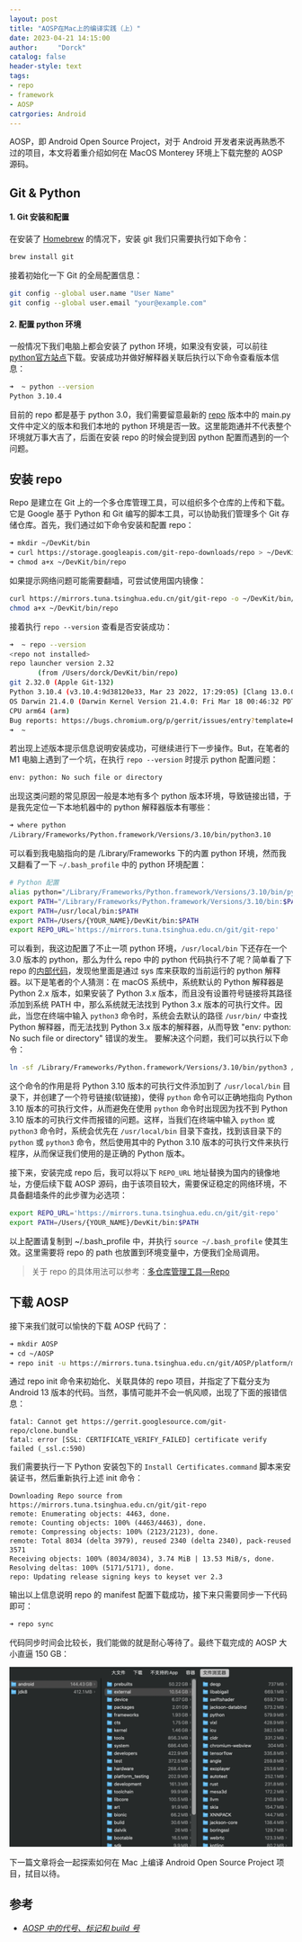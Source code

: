 ```yaml
---
layout: post
title: "AOSP在Mac上的编译实践（上）"
date: 2023-04-21 14:15:00
author:     "Dorck"
catalog: false
header-style: text
tags: 
- repo
- framework
- AOSP
catrgories: Android
---
```


AOSP，即 Android Open Source Project，对于 Android 开发者来说再熟悉不过的项目，本文将着重介绍如何在 MacOS Monterey 环境上下载完整的 AOSP 源码。

## Git & Python

#### 1. Git 安装和配置

在安装了 [Homebrew](https://brew.sh/) 的情况下，安装 git 我们只需要执行如下命令：

```bash
brew install git
```

接着初始化一下 Git 的全局配置信息：

```bash
git config --global user.name "User Name"
git config --global user.email "your@example.com"
```

#### 2. 配置 python 环境

一般情况下我们电脑上都会安装了 python 环境，如果没有安装，可以前往 [python官方站点](https://www.python.org)下载。安装成功并做好解释器关联后执行以下命令查看版本信息：

```bash
➜  ~ python --version
Python 3.10.4
```

目前的 repo 都是基于 python 3.0，我们需要留意最新的 [repo](https://android.googlesource.com/tools/repo) 版本中的 main.py 文件中定义的版本和我们本地的 python 环境是否一致。这里能跑通并不代表整个环境就万事大吉了，后面在安装 repo 的时候会提到因 python 配置而遇到的一个问题。

## 安装 repo

Repo 是建立在 Git 上的一个多仓库管理工具，可以组织多个仓库的上传和下载。它是 Google 基于 Python 和 Git 编写的脚本工具，可以协助我们管理多个 Git 存储仓库。首先，我们通过如下命令安装和配置 repo：

```bash
➜ mkdir ~/DevKit/bin
➜ curl https://storage.googleapis.com/git-repo-downloads/repo > ~/DevKit/bin/repo
➜ chmod a+x ~/DevKit/bin/repo
```

如果提示网络问题可能需要翻墙，可尝试使用国内镜像：

```bash
curl https://mirrors.tuna.tsinghua.edu.cn/git/git-repo -o ~/DevKit/bin/repo
chmod a+x ~/DevKit/bin/repo
```

接着执行 `repo --version` 查看是否安装成功：

```bash
➜  ~ repo --version
<repo not installed>
repo launcher version 2.32
       (from /Users/dorck/DevKit/bin/repo)
git 2.32.0 (Apple Git-132)
Python 3.10.4 (v3.10.4:9d38120e33, Mar 23 2022, 17:29:05) [Clang 13.0.0 (clang-1300.0.29.30)]
OS Darwin 21.4.0 (Darwin Kernel Version 21.4.0: Fri Mar 18 00:46:32 PDT 2022; root:xnu-8020.101.4~15/RELEASE_ARM64_T6000)
CPU arm64 (arm)
Bug reports: https://bugs.chromium.org/p/gerrit/issues/entry?template=Repo+tool+issue
➜  ~ 
```

若出现上述版本提示信息说明安装成功，可继续进行下一步操作。But，在笔者的 M1 电脑上遇到了一个坑，在执行 `repo --version` 时提示 python 配置问题：

```bash
env: python: No such file or directory
```

出现这类问题的常见原因一般是本地有多个 python 版本环境，导致链接出错，于是我先定位一下本地机器中的 python 解释器版本有哪些：

```bash
➜ where python
/Library/Frameworks/Python.framework/Versions/3.10/bin/python3.10
```

可以看到我电脑指向的是 /Library/Frameworks 下的内置 python 环境，然而我又翻看了一下 `~/.bash_profile` 中的 python 环境配置：

```bash
# Python 配置
alias python="/Library/Frameworks/Python.framework/Versions/3.10/bin/python3.10"
export PATH="/Library/Frameworks/Python.framework/Versions/3.10/bin:$PATH"
export PATH=/usr/local/bin:$PATH
export PATH=/Users/{YOUR_NAME}/DevKit/bin:$PATH
export REPO_URL='https://mirrors.tuna.tsinghua.edu.cn/git/git-repo'
```

可以看到，我这边配置了不止一项 python 环境，`/usr/local/bin` 下还存在一个 3.0 版本的 python，那么为什么 repo 中的 python 代码执行不了呢？简单看了下 repo 的[内部代码](https://docs.python.org/3/library/sys.html)，发现他里面是通过 sys 库来获取的当前运行的 python 解释器。以下是笔者的个人猜测：在 macOS 系统中，系统默认的 Python 解释器是 Python 2.x 版本，如果安装了 Python 3.x 版本，而且没有设置符号链接将其路径添加到系统 PATH 中，那么系统就无法找到 Python 3.x 版本的可执行文件。因此，当您在终端中输入  `python3`  命令时，系统会去默认的路径  `/usr/bin/`  中查找 Python 解释器，而无法找到 Python 3.x 版本的解释器，从而导致 "env: python: No such file or directory" 错误的发生。 要解决这个问题，我们可以执行以下命令：

```bash
ln -sf /Library/Frameworks/Python.framework/Versions/3.10/bin/python3 /usr/local/bin/python
```

 这个命令的作用是将 Python 3.10 版本的可执行文件添加到了  `/usr/local/bin`  目录下，并创建了一个符号链接(软链接)，使得  `python`  命令可以正确地指向 Python 3.10 版本的可执行文件，从而避免在使用  `python`  命令时出现因为找不到 Python 3.10 版本的可执行文件而报错的问题。这样，当我们在终端中输入  `python`  或  `python3`  命令时，系统会优先在  `/usr/local/bin`  目录下查找，找到该目录下的  `python`  或  `python3`  命令，然后使用其中的 Python 3.10 版本的可执行文件来执行程序，从而保证我们使用的是正确的 Python 版本。  

接下来，安装完成 repo 后，我可以将以下 `REPO_URL` 地址替换为国内的镜像地址，方便后续下载 AOSP 源码，由于该项目较大，需要保证稳定的网络环境，不具备翻墙条件的此步骤为必选项：

```bash
export REPO_URL='https://mirrors.tuna.tsinghua.edu.cn/git/git-repo'
export PATH=/Users/{YOUR_NAME}/DevKit/bin:$PATH
```

以上配置请复制到 ~/.bash_profile 中，并执行 `source ~/.bash_profile` 使其生效。这里需要将 repo 的 path 也放置到环境变量中，方便我们全局调用。

> 关于 repo 的具体用法可以参考：[多仓库管理工具—Repo](https://juejin.cn/post/6971009369693503519)

## 下载 AOSP

接下来我们就可以愉快的下载 AOSP 代码了：

```bash
➜ mkdir AOSP
➜ cd ~/AOSP
➜ repo init -u https://mirrors.tuna.tsinghua.edu.cn/git/AOSP/platform/manifest -b android-13.0.0_r30
```

通过 repo init 命令来初始化、关联具体的 repo 项目，并指定了下载分支为 Android 13 版本的代码。当然，事情可能并不会一帆风顺，出现了下面的报错信息：

```
fatal: Cannot get https://gerrit.googlesource.com/git-repo/clone.bundle 
fatal: error [SSL: CERTIFICATE_VERIFY_FAILED] certificate verify failed (_ssl.c:590)
```

我们需要执行一下 Python 安装包下的 `Install Certificates.command` 脚本来安装证书，然后重新执行上述 init 命令：

```
Downloading Repo source from https://mirrors.tuna.tsinghua.edu.cn/git/git-repo
remote: Enumerating objects: 4463, done.
remote: Counting objects: 100% (4463/4463), done.
remote: Compressing objects: 100% (2123/2123), done.
remote: Total 8034 (delta 3979), reused 2340 (delta 2340), pack-reused 3571
Receiving objects: 100% (8034/8034), 3.74 MiB | 13.53 MiB/s, done.
Resolving deltas: 100% (5171/5171), done.
repo: Updating release signing keys to keyset ver 2.3
```

输出以上信息说明 repo 的 manifest 配置下载成功，接下来只需要同步一下代码即可：

```bash
➜ repo sync
```

代码同步时间会比较长，我们能做的就是耐心等待了。最终下载完成的 AOSP 大小直逼 150 GB：

<img src="/img/in-post/post-android/aosp_download_suc.png" alt="aosp_download_suc" style="zoom: 50%;" />

下一篇文章将会一起探索如何在 Mac 上编译 Android Open Source Project 项目，拭目以待。

## 参考

- [*AOSP 中的代号、标记和 build 号*](https://source.android.google.cn/docs/setup/about/build-numbers?hl=zh-cn#source-code-tags-and-builds)